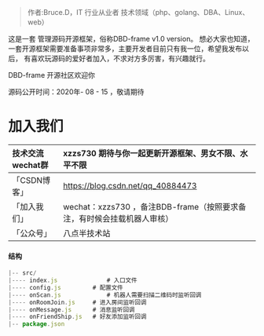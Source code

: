 

<!-- markdownlint-disable -->

> 作者:Bruce.D，IT 行业从业者 技术领域（php、golang、DBA、Linux、web）

<!-- more -->

这是一套 管理源码开源框架，俗称DBD-frame v1.0 version。
想必大家也知道，一套开源框架需要准备事项非常多，主要开发者目前只有我一位，希望我发布以后，
有喜欢玩源码的爱好者加入，不求对方多厉害，有兴趣就行。

DBD-frame 开源社区欢迎你

源码公开时间：2020年- 08 - 15 ，敬请期待

加入我们
===========================

| 技术交流wechat群 | xzzs730  期待与你一起更新开源框架、男女不限、水平不限|
| :------------- | :----------- |
| 「CSDN博客」| https://blog.csdn.net/qq_40884473 |
| 「加入我们」| wechat：xzzs730 ，备注BDB-frame（按照要求备注，有时候会挂载机器人审核） |
| 「公众号」 | 八点半技术站 |


#### 结构

```js
|-- src/
|---- index.js				# 入口文件
|---- config.js		  	# 配置文件
|---- onScan.js				# 机器人需要扫描二维码时监听回调
|---- onRoomJoin.js 	# 进入房间监听回调
|---- onMessage.js		# 消息监听回调
|---- onFriendShip.js	# 好友添加监听回调
|-- package.json
```
